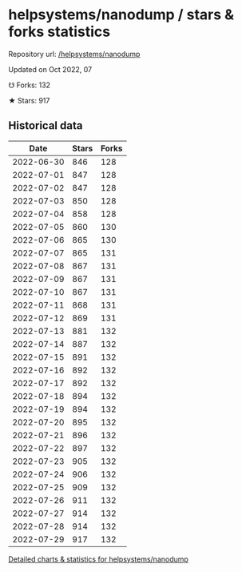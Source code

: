 # helpsystems/nanodump / stars & forks statistics

Repository url: [/helpsystems/nanodump](https://github.com/helpsystems/nanodump)

Updated on Oct 2022, 07

☋ Forks: 132

★ Stars: 917

## Historical data
| Date | Stars | Forks |
|------|-------|-------|
| 2022-06-30 | 846 | 128 | 
| 2022-07-01 | 847 | 128 | 
| 2022-07-02 | 847 | 128 | 
| 2022-07-03 | 850 | 128 | 
| 2022-07-04 | 858 | 128 | 
| 2022-07-05 | 860 | 130 | 
| 2022-07-06 | 865 | 130 | 
| 2022-07-07 | 865 | 131 | 
| 2022-07-08 | 867 | 131 | 
| 2022-07-09 | 867 | 131 | 
| 2022-07-10 | 867 | 131 | 
| 2022-07-11 | 868 | 131 | 
| 2022-07-12 | 869 | 131 | 
| 2022-07-13 | 881 | 132 | 
| 2022-07-14 | 887 | 132 | 
| 2022-07-15 | 891 | 132 | 
| 2022-07-16 | 892 | 132 | 
| 2022-07-17 | 892 | 132 | 
| 2022-07-18 | 894 | 132 | 
| 2022-07-19 | 894 | 132 | 
| 2022-07-20 | 895 | 132 | 
| 2022-07-21 | 896 | 132 | 
| 2022-07-22 | 897 | 132 | 
| 2022-07-23 | 905 | 132 | 
| 2022-07-24 | 906 | 132 | 
| 2022-07-25 | 909 | 132 | 
| 2022-07-26 | 911 | 132 | 
| 2022-07-27 | 914 | 132 | 
| 2022-07-28 | 914 | 132 | 
| 2022-07-29 | 917 | 132 | 


[Detailed charts & statistics for helpsystems/nanodump](https://reviewgithub.com/rep/helpsystems/nanodump)
